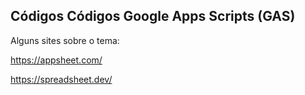 <h2>Códigos Códigos Google Apps Scripts (GAS)</h2>
<p>Alguns sites sobre o tema:</p>
<p><a target="_blank" href="https://appsheet.com/">https://appsheet.com/</a></p>
<p><a target="_blank" href="https://spreadsheet.dev/">https://spreadsheet.dev/</a></p>
